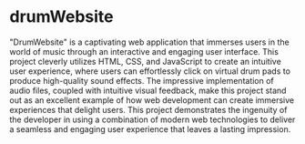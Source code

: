 # drumWebsite
"DrumWebsite" is a captivating web application that immerses users in the world of music through an interactive and engaging user interface. This project cleverly utilizes HTML, CSS, and JavaScript to create an intuitive user experience, where users can effortlessly click on virtual drum pads to produce high-quality sound effects. The impressive implementation of audio files, coupled with intuitive visual feedback, make this project stand out as an excellent example of how web development can create immersive experiences that delight users. This project demonstrates the ingenuity of the developer in using a combination of modern web technologies to deliver a seamless and engaging user experience that leaves a lasting impression.




